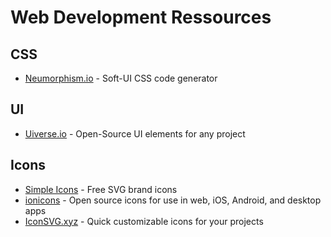 # Web Development Ressources

## CSS
- [Neumorphism.io](https://neumorphism.io/#e0e0e0) - Soft-UI CSS code generator

## UI
- [Uiverse.io](https://uiverse.io) - Open-Source UI elements for any project

## Icons
- [Simple Icons](https://simpleicons.org/) - Free SVG brand icons
- [ionicons](https://ionic.io/ionicons) - Open source icons for use in web, iOS, Android, and desktop apps
- [IconSVG.xyz](https://iconsvg.xyz/) - Quick customizable icons for your projects

